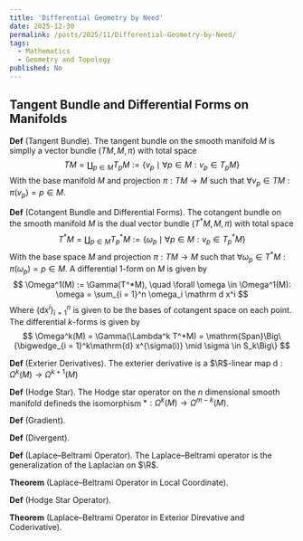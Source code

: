 ```yaml
---
title: 'Differential Geometry by Need'
date: 2025-12-30
permalink: /posts/2025/11/Differential-Geometry-by-Need/
tags:
  - Mathematics
  - Geometry and Topology
published: No
---
```


Tangent Bundle and Differential Forms on Manifolds
---

**Def** (Tangent Bundle). The tangent bundle on the smooth manifold $M$ is simplly a vector bundle $(TM, M, \pi)$ with total space
$$
TM = \coprod_{p \in M} T_pM := \big\{ v_p \mid \forall p \in M: v_p \in T_pM \big\}
$$
With the base manifold $M$ and projection $\pi: TM \to M$ such that $\forall v_p \in TM: \pi(v_p) = p \in M$.

**Def** (Cotangent Bundle and Differential Forms). The cotangent bundle on the smooth manifold $M$ is the dual vector bundle $(T^*M, M, \pi)$ with total space
$$
T^*M = \coprod_{p \in M} T_p^*M := \big\{ \omega_p \mid \forall p \in M: v_p \in T_p^*M \big\}
$$
With the base space $M$ and projection $\pi: TM \to M$ such that $\forall \omega_p \in T^*M: \pi(\omega_p) = p \in M$. A differential 1-form on $M$ is given by 
$$
\Omega^1(M) := \Gamma(T^*M), \quad \forall \omega \in \Omega^1(M): \omega = \sum_{i = 1}^n \omega_i \mathrm d x^i
$$
Where $\{\mathrm d x^i\}_{i = 1}^n$ is given to be the bases of cotangent space on each point. The differential $k$-forms is given by 
$$
\Omega^k(M) = \Gamma(\Lambda^k T^*M) = \mathrm{Span}\Big\{\bigwedge_{i = 1}^k\mathrm{d} x^{\sigma(i)} \mid \sigma \in S_k\Big\}
$$

**Def** (Exterier Derivatives). The exterier derivative is a $\R$-linear map $\mathrm d: \Omega^k(M) \to \Omega^{k + 1}(M)$

**Def** (Hodge Star). The Hodge star operator on the $n$ dimensional smooth manifold defineds the isomorphism $*: \Omega^{k}(M) \to \Omega^{m - k}(M)$.

**Def** (Gradient).

**Def** (Divergent).

**Def** (Laplace–Beltrami Operator). The Laplace–Beltrami operator is the generalization of the Laplacian on $\R$.

**Theorem** (Laplace–Beltrami Operator in Local Coordinate).

**Def** (Hodge Star Operator).

**Theorem** (Laplace–Beltrami Operator in Exterior Direvative and Coderivative).